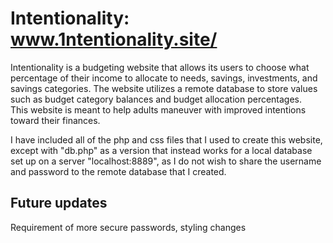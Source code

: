 # Intentionality: www.1ntentionality.site/
Intentionality is a budgeting website that allows its users to choose what percentage of their income to allocate to needs, savings, investments, and savings categories. The website utilizes a remote database to store values such as budget category balances and budget allocation percentages.  
This website is meant to help adults maneuver with improved intentions toward their finances.  

I have included all of the php and css files that I used to create this website, except with "db.php" as a version that instead works for a local database set up on a server "localhost:8889", as I do not wish to share the username and password to the remote database that I created.

## Future updates
Requirement of more secure passwords, styling changes
